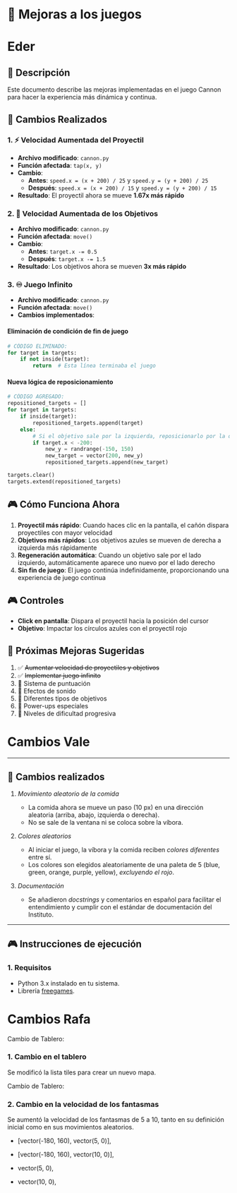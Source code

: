 # 🎯 Mejoras a los juegos

# Eder

## 📝 Descripción
Este documento describe las mejoras implementadas en el juego Cannon para hacer la experiencia más dinámica y continua.

## 🚀 Cambios Realizados

### 1. ⚡ Velocidad Aumentada del Proyectil
- **Archivo modificado**: `cannon.py`
- **Función afectada**: `tap(x, y)`
- **Cambio**: 
  - **Antes**: `speed.x = (x + 200) / 25` y `speed.y = (y + 200) / 25`
  - **Después**: `speed.x = (x + 200) / 15` y `speed.y = (y + 200) / 15`
- **Resultado**: El proyectil ahora se mueve **1.67x más rápido**

### 2. 🎯 Velocidad Aumentada de los Objetivos
- **Archivo modificado**: `cannon.py`
- **Función afectada**: `move()`
- **Cambio**:
  - **Antes**: `target.x -= 0.5`
  - **Después**: `target.x -= 1.5`
- **Resultado**: Los objetivos ahora se mueven **3x más rápido**

### 3. ♾️ Juego Infinito
- **Archivo modificado**: `cannon.py`
- **Función afectada**: `move()`
- **Cambios implementados**:

#### Eliminación de condición de fin de juego
```python
# CÓDIGO ELIMINADO:
for target in targets:
    if not inside(target):
        return  # Esta línea terminaba el juego
```

#### Nueva lógica de reposicionamiento
```python
# CÓDIGO AGREGADO:
repositioned_targets = []
for target in targets:
    if inside(target):
        repositioned_targets.append(target)
    else:
        # Si el objetivo sale por la izquierda, reposicionarlo por la derecha
        if target.x < -200:
            new_y = randrange(-150, 150)
            new_target = vector(200, new_y)
            repositioned_targets.append(new_target)

targets.clear()
targets.extend(repositioned_targets)
```

## 🎮 Cómo Funciona Ahora

1. **Proyectil más rápido**: Cuando haces clic en la pantalla, el cañón dispara proyectiles con mayor velocidad
2. **Objetivos más rápidos**: Los objetivos azules se mueven de derecha a izquierda más rápidamente
3. **Regeneración automática**: Cuando un objetivo sale por el lado izquierdo, automáticamente aparece uno nuevo por el lado derecho
4. **Sin fin de juego**: El juego continúa indefinidamente, proporcionando una experiencia de juego continua

## 🎮 Controles
- **Click en pantalla**: Dispara el proyectil hacia la posición del cursor
- **Objetivo**: Impactar los círculos azules con el proyectil rojo

## 🔄 Próximas Mejoras Sugeridas
1. ✅ ~~Aumentar velocidad de proyectiles y objetivos~~
2. ✅ ~~Implementar juego infinito~~
3. 🔲 Sistema de puntuación
4. 🔲 Efectos de sonido
5. 🔲 Diferentes tipos de objetivos
6. 🔲 Power-ups especiales
7. 🔲 Niveles de dificultad progresiva

# Cambios Vale 
---

## 📌 Cambios realizados

1. *Movimiento aleatorio de la comida*
   - La comida ahora se mueve un paso (10 px) en una dirección aleatoria (arriba, abajo, izquierda o derecha).
   - No se sale de la ventana ni se coloca sobre la víbora.

2. *Colores aleatorios*
   - Al iniciar el juego, la víbora y la comida reciben *colores diferentes* entre sí.
   - Los colores son elegidos aleatoriamente de una paleta de 5 (blue, green, orange, purple, yellow), *excluyendo el rojo*.

3. *Documentación*
   - Se añadieron *docstrings* y comentarios en español para facilitar el entendimiento y cumplir con el estándar de documentación del Instituto.

---

## 🎮 Instrucciones de ejecución

### 1. Requisitos
- Python 3.x instalado en tu sistema.
- Librería [freegames](https://pypi.org/project/freegames/).

# Cambios Rafa

Cambio de Tablero:
### 1. Cambio en el tablero
Se modificó la lista tiles para crear un nuevo mapa. 

Cambio de Tablero:
### 2. Cambio en la velocidad de los fantasmas
Se aumentó la velocidad de los fantasmas de 5 a 10, tanto en su definición inicial como en sus movimientos aleatorios.
- [vector(-180, 160), vector(5, 0)],
+ [vector(-180, 160), vector(10, 0)],

- vector(5, 0),
+ vector(10, 0),

